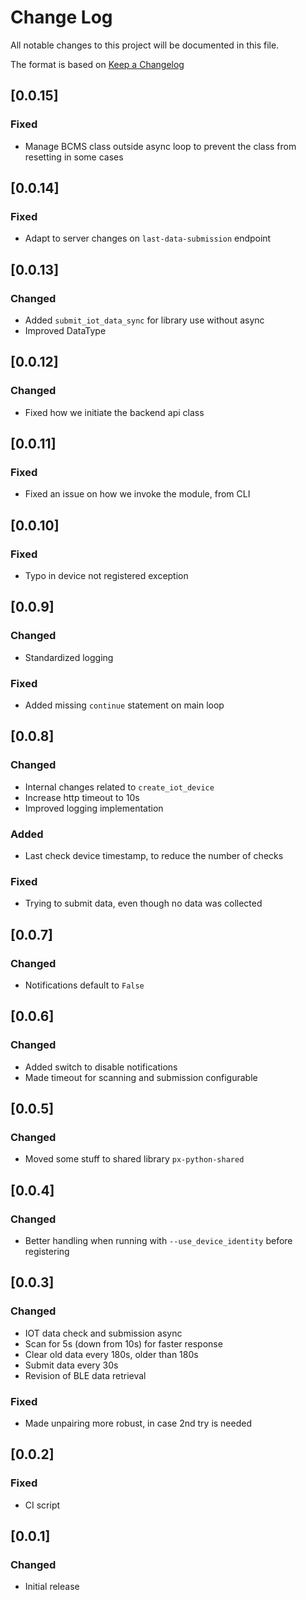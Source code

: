 # Change Log

All notable changes to this project will be documented in this file.

The format is based on [Keep a Changelog](http://keepachangelog.com/)

## [0.0.15]

### Fixed

- Manage BCMS class outside async loop to prevent the class from resetting in some cases

## [0.0.14]

### Fixed

- Adapt to server changes on `last-data-submission` endpoint

## [0.0.13]

### Changed

- Added `submit_iot_data_sync` for library use without async
- Improved DataType

## [0.0.12]

### Changed

- Fixed how we initiate the backend api class

## [0.0.11]

### Fixed

- Fixed an issue on how we invoke the module, from CLI

## [0.0.10]

### Fixed

- Typo in device not registered exception

## [0.0.9]

### Changed

- Standardized logging

### Fixed

- Added missing `continue` statement on main loop

## [0.0.8]

### Changed

- Internal changes related to `create_iot_device`
- Increase http timeout to 10s
- Improved logging implementation

### Added

- Last check device timestamp, to reduce the number of checks

### Fixed

- Trying to submit data, even though no data was collected

## [0.0.7]

### Changed

- Notifications default to `False`

## [0.0.6]

### Changed

- Added switch to disable notifications
- Made timeout for scanning and submission configurable

## [0.0.5]

### Changed

- Moved some stuff to shared library `px-python-shared`

## [0.0.4]

### Changed

- Better handling when running with `--use_device_identity` before registering

## [0.0.3]

### Changed

- IOT data check and submission async
- Scan for 5s (down from 10s) for faster response
- Clear old data every 180s, older than 180s
- Submit data every 30s
- Revision of BLE data retrieval

### Fixed

- Made unpairing more robust, in case 2nd try is needed

## [0.0.2]

### Fixed

- CI script

## [0.0.1]

### Changed

- Initial release
